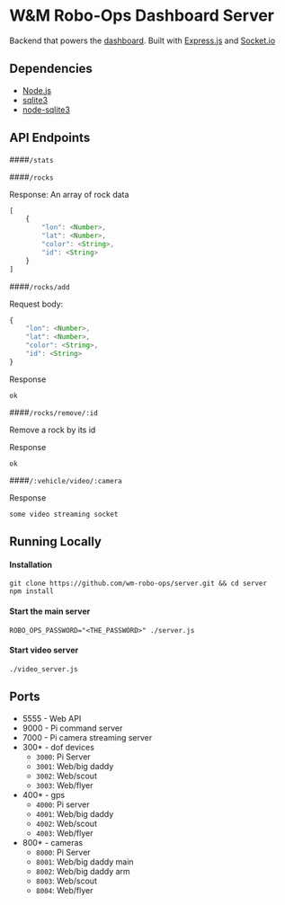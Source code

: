 # W&M Robo-Ops Dashboard Server

Backend that powers the [dashboard](http://wm-robo-ops.github.io/dashboard/). Built with [Express.js](http://expressjs.com/) and [Socket.io](http://socket.io/)

## Dependencies

- [Node.js](https://nodejs.org/en/)
- [sqlite3](https://www.sqlite.org/index.html)
- [node-sqlite3](https://github.com/mapbox/node-sqlite3)

## API Endpoints

####`/stats`

####`/rocks`

Response: An array of rock data

```js
[
	{
		"lon": <Number>,
		"lat": <Number>,
		"color": <String>,
		"id": <String>
	}
]
```

####`/rocks/add`

Request body:

```js
{
	"lon": <Number>,
	"lat": <Number>,
	"color": <String>,
	"id": <String>
}
```

Response

```
ok
```

####`/rocks/remove/:id`

Remove a rock by its id

Response

```
ok
```

####`/:vehicle/video/:camera`

Response

```
some video streaming socket
```


## Running Locally

#### Installation
```
git clone https://github.com/wm-robo-ops/server.git && cd server
npm install
```

#### Start the main server
```
ROBO_OPS_PASSWORD="<THE_PASSWORD>" ./server.js
```

#### Start video server

```
./video_server.js
```

## Ports

- 5555 - Web API
- 9000 - Pi command server
- 7000 - Pi camera streaming server
- 300* - dof devices
    - `3000`: Pi Server
    - `3001`: Web/big daddy
    - `3002`: Web/scout
    - `3003`: Web/flyer
- 400* - gps
    - `4000`: Pi server
    - `4001`: Web/big daddy
    - `4002`: Web/scout
    - `4003`: Web/flyer
- 800* - cameras
    - `8000`: Pi Server
    - `8001`: Web/big daddy main
    - `8002`: Web/big daddy arm
    - `8003`: Web/scout
    - `8004`: Web/flyer

